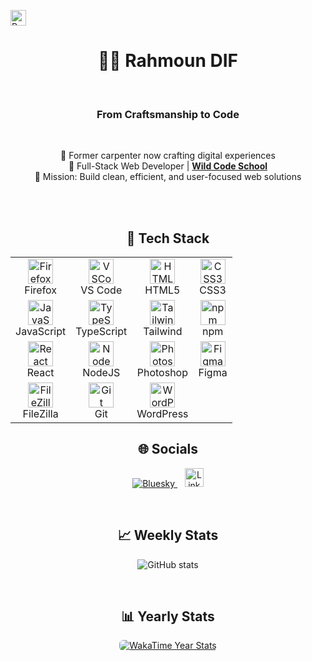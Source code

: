 <p align="left">
  <a href="https://u8views.com/github/rahmoundif">
    <img src="https://u8views.com/api/v1/github/profiles/183239184/views/total-count.svg" alt="Rahmoun DIF profile views" height="25" />
  </a>
</p>
 


<h1 align="center">👨‍💻 Rahmoun DIF</h1>
<br>
<h3 align="center">From Craftsmanship to Code</h3>
<br>

<p align="center">
  🔁 Former carpenter now crafting digital experiences<br>
  🚀 Full-Stack Web Developer | <a href="https://www.wildcodeschool.com" target="_blank"><strong>Wild Code School</strong></a><br>
  🎯 Mission: Build clean, efficient, and user-focused web solutions
</p>
<br>
<br>


<h2 align="center">🧰 Tech Stack</h2>

<div align="center">
  <table>
    <tr>
      <td align="center"><img src="https://cdn.jsdelivr.net/gh/devicons/devicon/icons/firefox/firefox-original.svg" height="40" width="40" alt="Firefox"/><br/>Firefox</td>
      <td align="center"><img src="https://cdn.jsdelivr.net/gh/devicons/devicon/icons/vscode/vscode-original.svg" height="40" width="40" alt="VSCode"/>
        <br/>VS Code</td>
      <td align="center"><img src="https://cdn.jsdelivr.net/gh/devicons/devicon/icons/html5/html5-original.svg" height="40" width="40" alt="HTML5"/>
        <br/>HTML5</td>
      <td align="center"><img src="https://cdn.jsdelivr.net/gh/devicons/devicon/icons/css3/css3-original.svg" height="40" width="40" alt="CSS3"/>
        <br/>CSS3</td>
    </tr>
    <tr>
      <td align="center"><img src="https://cdn.jsdelivr.net/gh/devicons/devicon/icons/javascript/javascript-original.svg" height="40"  alt="JavaScript"/><br/>JavaScript</td>
      <td align="center"><img src="https://cdn.jsdelivr.net/gh/devicons/devicon/icons/typescript/typescript-original.svg" height="40"  alt="TypeScript"/><br/>TypeScript</td>
      <td align="center"><img src="https://cdn.jsdelivr.net/gh/devicons/devicon@latest/icons/tailwindcss/tailwindcss-original.svg"  width="40" alt="TailwindCSS"/>
        <br/>Tailwind</td>
      <td align="center"><img src="https://cdn.jsdelivr.net/gh/devicons/devicon/icons/npm/npm-original-wordmark.svg" height="40"  alt="npm"/>
        <br/>npm</td>
    </tr>
    <tr>
      <td align="center"><img src="https://cdn.jsdelivr.net/gh/devicons/devicon/icons/react/react-original.svg" height="40"  alt="React"/><br/>React</td>
      <td align="center"><img src="https://cdn.jsdelivr.net/gh/devicons/devicon@latest/icons/nodejs/nodejs-original.svg" height="40"  alt="NodeJS"/><br/>NodeJS</td>
      <td align="center"><img src="https://cdn.jsdelivr.net/gh/devicons/devicon/icons/photoshop/photoshop-plain.svg" height="40"  alt="Photoshop"/><br/>Photoshop</td>
      <td align="center"><img src="https://cdn.jsdelivr.net/gh/devicons/devicon/icons/figma/figma-original.svg" height="40"  alt="Figma"/>
        <br/>Figma</td>
    </tr>
    <tr>
      <td align="center"><img src="https://cdn.jsdelivr.net/gh/devicons/devicon/icons/filezilla/filezilla-plain.svg" height="40"  alt="FileZilla"/><br/>FileZilla</td>
      <td align="center"><img src="https://cdn.jsdelivr.net/gh/devicons/devicon/icons/git/git-original.svg" height="40"  alt="Git"/>
        <br/>Git</td>
      <td align="center"><img src="https://cdn.jsdelivr.net/gh/devicons/devicon/icons/wordpress/wordpress-original.svg" height="40"  alt="WordPress"/><br/>WordPress</td>
      <td></td>
    </tr>
  </table>
</div>


<h2 align="center">🌐 Socials</h2>
<p align="center">
  <a href="https://bsky.app/profile/rmoond.bsky.social">
    <img src="https://img.shields.io/badge/bluesky-0285FF?style=for-the-badge&logo=bluesky&logoColor=white" alt="Bluesky">
  </a>
  &nbsp;&nbsp;
  <a href="https://www.linkedin.com/in/rahmoun-dif-22891b356" target="_blank">
    <img src="https://cdn.jsdelivr.net/gh/devicons/devicon/icons/linkedin/linkedin-original.svg" height="30" alt="LinkedIn">
  </a>
</p>

<br>
<h2 align="center">📈 Weekly Stats</h2>
<p align="center">
  <img src="https://github-readme-stats.vercel.app/api?username=rahmoundif&show_icons=true&theme=transparent" alt="GitHub stats"/>
</p>
<br>
<h2 align="center">📊 Yearly Stats</h2>
 <p align="center">
  <a href="https://wakatime.com/@Rahmoun" target="_blank" rel="noopener noreferrer">
    <img
      src="https://github-readme-stats.vercel.app/api/wakatime?username=Rahmoun&range=last_year&layout=default&theme=tokyonight&langs_count=10&projects_count=5"
      alt="WakaTime Year Stats" style="border-radius: 6px;" />
  </a>
</p>
